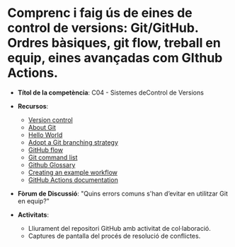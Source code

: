 # Comprenc i faig ús de eines de control de versions: Git/GitHub. Ordres bàsiques, git flow, treball en equip, eines avançadas com GIthub Actions.

- **Títol de la competència**: C04 - Sistemes deControl de Versions  
- **Recursos**:
  - [Version control](https://developer.mozilla.org/en-US/docs/Learn_web_development/Core/Version_control)
  - [About Git](https://docs.github.com/en/get-started/using-git/about-git)
  - [Hello World](https://docs.github.com/en/get-started/start-your-journey/hello-world)
  - [Adopt a Git branching strategy](https://learn.microsoft.com/en-us/azure/devops/repos/git/git-branching-guidance?view=azure-devops)
  - [GitHub flow](https://docs.github.com/en/get-started/using-github/github-flow)
  - [Git command list](https://docs.github.com/en/get-started/start-your-journey/hello-world)  
  - [Github Glossary](https://docs.github.com/en/get-started/learning-about-github/github-glossary#pull-request)
  - [Creating an example workflow](https://docs.github.com/en/actions/use-cases-and-examples/creating-an-example-workflow)
  - [GitHub Actions documentation](https://docs.github.com/en/actions)
  
- **Fòrum de Discussió**: "Quins errors comuns s'han d’evitar en utilitzar Git en equip?"  
- **Activitats**:  
  - Lliurament del repositori GitHub amb activitat de col·laboració.  
  - Captures de pantalla del procés de resolució de conflictes.  
